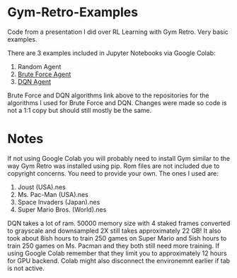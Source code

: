 # Gym-Retro-Examples
Code from a presentation I did over RL Learning with Gym Retro. Very basic examples.

There are 3 examples included in Jupyter Notebooks via Google Colab:
1. Random Agent
2. [Brute Force Agent](https://github.com/openai/retro/blob/master/retro/examples/brute.py)
3. [DQN Agent](https://github.com/philtabor/Youtube-Code-Repository/blob/master/ReinforcementLearning/DeepQLearning/dqn_keras.py)

Brute Force and DQN algorithms link above to the repositories for the algorithms I used for Brute Force and DQN. Changes were made so code is not a 1:1 copy but should still mostly be the same.

# Notes
If not using Google Colab you will probably need to install Gym similar to the way Gym Retro was installed using pip.
Rom files are not included due to copyright concerns. You need to provide your own. The ones I used are:
1. Joust (USA).nes
2. Ms. Pac-Man (USA).nes
3. Space Invaders (Japan).nes
4. Super Mario Bros. (World).nes

DQN takes a lot of ram. 50000 memory size with 4 staked frames converted to grayscale and downsampled 2X still takes approximately 22 GB!
It also took about 8ish hours to train 250 games on Super Mario and 5ish hours to train 250 games on Ms. Pacman and they both still need more training. If using Google Colab remember that they limit you to approximately 12 hours for GPU backend. Colab might also disconnect the environemnt earlier if tab is not active.
